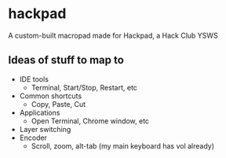 # hackpad
A custom-built macropad made for Hackpad, a Hack Club YSWS

## Ideas of stuff to map to
- IDE tools
  * Terminal, Start/Stop, Restart, etc
- Common shortcuts
  * Copy, Paste, Cut
- Applications
  * Open Terminal, Chrome window, etc
- Layer switching
- Encoder
  * Scroll, zoom, alt-tab (my main keyboard has vol already)